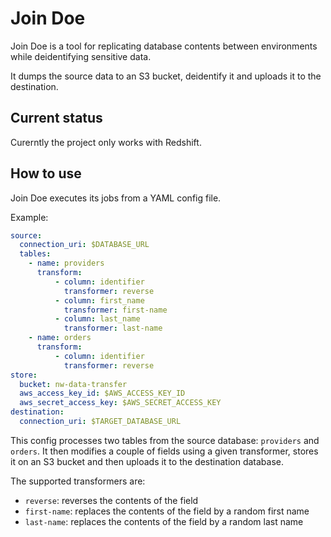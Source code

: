# Join Doe

Join Doe is a tool for replicating database contents between environments while deidentifying sensitive data.

It dumps the source data to an S3 bucket, deidentify it and uploads it to the destination.

## Current status

Curerntly the project only works with Redshift.

## How to use

Join Doe executes its jobs from a YAML config file.

Example:

```yaml
source:
  connection_uri: $DATABASE_URL
  tables:
    - name: providers
      transform:
          - column: identifier
            transformer: reverse
          - column: first_name
            transformer: first-name
          - column: last_name
            transformer: last-name
    - name: orders
      transform:
          - column: identifier
            transformer: reverse
store:
  bucket: nw-data-transfer
  aws_access_key_id: $AWS_ACCESS_KEY_ID
  aws_secret_access_key: $AWS_SECRET_ACCESS_KEY
destination:
  connection_uri: $TARGET_DATABASE_URL
```

This config processes two tables from the source database: `providers` and `orders`. It then modifies a couple of fields using a given transformer, stores it on an S3 bucket and then uploads it to the destination database.

The supported transformers are:

  - `reverse`: reverses the contents of the field
  - `first-name`: replaces the contents of the field by a random first name
  - `last-name`: replaces the contents of the field by a random last name
